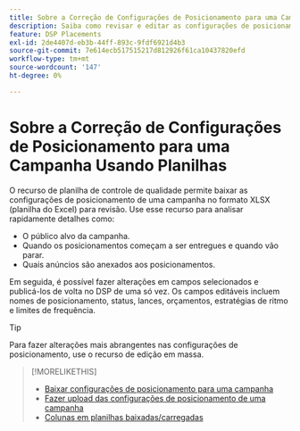 ```yaml
---
title: Sobre a Correção de Configurações de Posicionamento para uma Campanha Usando Planilhas
description: Saiba como revisar e editar as configurações de posicionamento de chaves para uma campanha usando planilhas de controle de qualidade do Excel.
feature: DSP Placements
exl-id: 2de4407d-eb3b-44ff-893c-9fdf6921d4b3
source-git-commit: 7e614ecb517515217d812926f61ca10437820efd
workflow-type: tm+mt
source-wordcount: '147'
ht-degree: 0%

---
```


# Sobre a Correção de Configurações de Posicionamento para uma Campanha Usando Planilhas

O recurso de planilha de controle de qualidade permite baixar as configurações de posicionamento de uma campanha no formato XLSX (planilha do Excel) para revisão. Use esse recurso para analisar rapidamente detalhes como:

* O público alvo da campanha.
* Quando os posicionamentos começam a ser entregues e quando vão parar.
* Quais anúncios são anexados aos posicionamentos.

Em seguida, é possível fazer alterações em campos selecionados e publicá-los de volta no DSP de uma só vez. Os campos editáveis incluem nomes de posicionamento, status, lances, orçamentos, estratégias de ritmo e limites de frequência.

>[!TIP]
>
>Para fazer alterações mais abrangentes nas configurações de posicionamento, use o recurso de edição em massa.<!-- add link once we have help on it -->

>[!MORELIKETHIS]
>
>* [Baixar configurações de posicionamento para uma campanha](qa-sheet-download.md)
>* [Fazer upload das configurações de posicionamento de uma campanha](qa-sheet-upload.md)
>* [Colunas em planilhas baixadas/carregadas](qa-sheet-columns.md)

